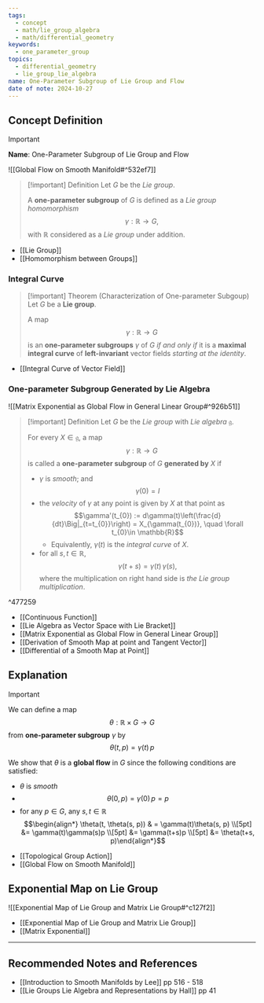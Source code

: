 ```yaml
---
tags:
  - concept
  - math/lie_group_algebra
  - math/differential_geometry
keywords:
  - one_parameter_group
topics:
  - differential_geometry
  - lie_group_lie_algebra
name: One-Parameter Subgroup of Lie Group and Flow
date of note: 2024-10-27
---
```


## Concept Definition

>[!important]
>**Name**: One-Parameter Subgroup of Lie Group and Flow

![[Global Flow on Smooth Manifold#^532ef7]]

>[!important] Definition
>Let $G$ be the *Lie group*.
>
>A **one-parameter subgroup** of $G$ is defined as a *Lie group homomorphism* $$\gamma: \mathbb{R} \to G,$$ with $\mathbb{R}$ considered as a *Lie group* under addition. 

- [[Lie Group]]
- [[Homomorphism between Groups]]

### Integral Curve

>[!important] Theorem (Characterization of One-parameter Subgoup)
>Let $G$ be a **Lie group**. 
>
>A map  $$\gamma: \mathbb{R} \to G$$  is an **one-parameter subgroups** $\gamma$ of $G$ *if and only if*  it is a **maximal integral curve** of **left-invariant** vector fields *starting at the identity*.

- [[Integral Curve of Vector Field]]


### One-parameter Subgroup Generated by Lie Algebra

![[Matrix Exponential as Global Flow in General Linear Group#^926b51]]

>[!important] Definition
>Let $G$ be the *Lie group* with *Lie algebra* $\mathfrak{g}$.
>
>For every $X\in \mathfrak{g}$,  a map $$\gamma: \mathbb{R} \to G$$ is called a **one-parameter subgroup** of $G$ **generated by** $X$ if
>- $\gamma$ is *smooth*; and $$\gamma(0) = I$$
>- the *velocity* of $\gamma$ at any point is given by $X$ at that point as $$\gamma'(t_{0}) := d\gamma(t)\left(\frac{d}{dt}\Big|_{t=t_{0}}\right) = X_{\gamma(t_{0})}, \quad \forall t_{0}\in \mathbb{R}$$
>	- Equivalently, $\gamma(t)$ is the *integral curve* of $X$.
>- for all $s,t \in \mathbb{R}$, $$\gamma(t+s) = \gamma(t)\,\gamma(s),$$ where the multiplication on right hand side is *the Lie group multiplication*.

^477259

- [[Continuous Function]]
- [[Lie Algebra as Vector Space with Lie Bracket]]
- [[Matrix Exponential as Global Flow in General Linear Group]]
- [[Derivation of Smooth Map at point and Tangent Vector]]
- [[Differential of a Smooth Map at Point]]



## Explanation

>[!important]
>We can define  a map $$\theta: \mathbb{R} \times  G \to G$$ from  **one-parameter subgroup** $\gamma$  by $$\theta(t, p)= \gamma(t)\,p$$
>
>We show that $\theta$ is a **global flow** in $G$ since the following conditions are satisfied:
>- $\theta$ is *smooth*
>- $$\theta(0, p) = \gamma(0)\,p = p$$
>- for any $p\in G$, any $s,t\in \mathbb{R}$ $$\begin{align*} \theta(t, \theta(s, p)) & = \gamma(t)\theta(s, p) \\[5pt] &= \gamma(t)\gamma(s)p \\[5pt] &= \gamma(t+s)p \\[5pt] &= \theta(t+s, p)\end{align*}$$

- [[Topological Group Action]]
- [[Global Flow on Smooth Manifold]]

## Exponential Map on Lie Group

![[Exponential Map of Lie Group and Matrix Lie Group#^c127f2]]

- [[Exponential Map of Lie Group and Matrix Lie Group]]
- [[Matrix Exponential]]


-----------
##  Recommended Notes and References









- [[Introduction to Smooth Manifolds by Lee]] pp 516 - 518
- [[Lie Groups Lie Algebra and Representations by Hall]] pp 41
